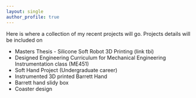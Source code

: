 ```yaml
---
layout: single
author_profile: true
---
```


Here is where a collection of my recent projects will go. Projects details will be included on

* Masters Thesis - Silicone Soft Robot 3D Printing (link tbi)
* Designed Engineering Curriculum for Mechanical Engineering Instrumentation class (ME451)
* Soft Hand Project (Undergraduate career)
* Instrumented 3D printed Barrett Hand
* Barrett hand slidy box
* Coaster design
